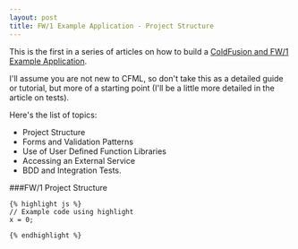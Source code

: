 ```yaml
---
layout: post
title: FW/1 Example Application - Project Structure
---
```


This is the first in a series of articles on how to build a
[ColdFusion and FW/1 Example Application](https://dezoito.github.io/2015/03/26/fw1-example-app-released/).

I'll assume you are not new to CFML, so don't take this as a detailed guide or
tutorial, but more of a starting point (I'll be a little more detailed in the article on tests).

Here's the list of topics:

 - Project Structure
 - Forms and Validation Patterns
 - Use of User Defined Function Libraries
 - Accessing an External Service
 - BDD and Integration Tests.

 ###FW/1 Project Structure

```
{% highlight js %}
// Example code using highlight
x = 0;

{% endhighlight %}
```
